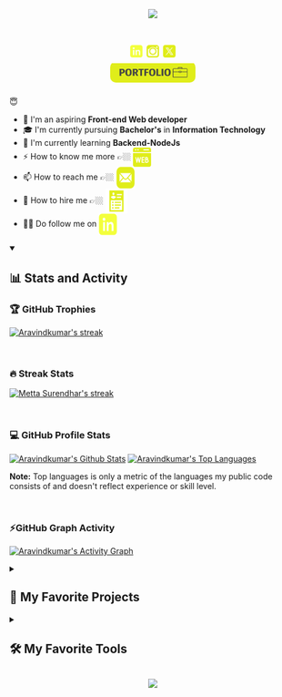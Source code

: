 
</p>


<p align="center">
    <img src="https://readme-typing-svg.herokuapp.com/?font=Righteous&color=fffc9e&size=38&center=true&vCenter=true&width=500&height=70&duration=3000&pause=1000&lines=Hi+There!+👋;+I'm+Aravindkumar;+FullStack+Web+Developer+🧑‍💻;" />
</p>

<h1 align="center"> 
 <a href="https://www.linkedin.com/in/aravindkumar-m-206702263/"><img color=#000 width=22 height=22 src="https://github.com/AravindKumar40m/AravindKumar40m/blob/main/images/icons8-linkedin.svg" /></a>
 <a href="https://www.instagram.com/aravindkumar1407/"><img color=#000 width=22 height=22 src="https://github.com/AravindKumar40m/AravindKumar40m/blob/main/images/icons8-instagram-old.svg" /></a>
 <a href="https://twitter.com/aravindkumar40m/"><img color=#000 width=22 height=22 src="https://github.com/AravindKumar40m/AravindKumar40m/blob/main/images/icons8-twitterx.svg" /></a>
<br />
 
<a href="https://porfolio-aravind-fo7ofcuc1-aravinds-projects-aa4d5793.vercel.app/" style="display: inline-block; overflow: hidden; border-radius: 10px;">
  <img align="center" color=#000 width=150 height=34 src="https://github.com/AravindKumar40m/AravindKumar40m/blob/main/images/portfolio.png" />
</a>
 
</h1>


😇    
- 🔭 I'm an aspiring **Front-end Web developer**
- 🎓 I'm currently pursuing **Bachelor's** in **Information Technology**
- 🌱 I'm currently learning **Backend-NodeJs**
- ⚡ How to know me more 👉🏼 <span align="center"> <a href="https://porfolio-aravind-fo7ofcuc1-aravinds-projects-aa4d5793.vercel.app/"><img align="center" color=#000 width=32 height=34 src="https://github.com/AravindKumar40m/AravindKumar40m/blob/main/images/icons8-website-64.png" /></a></span>
- 📫 How to reach me 👉🏼 <span align="center" > <a href="mailto:aravindkumar40m@gmail.com"><img align="center" color=#000 width=32 height=38 src="https://github.com/AravindKumar40m/AravindKumar40m/blob/main/images/icons8-mail.svg" /></a> </span>
- 📝 How to hire me 👉🏼 <span align="center"><a target="_blank" href="https://github.com/AravindKumar40m/AravindKumar40m/releases/download/resume/Resume.pdf" ><img align="center" color=#000 width=38 height=44 src="https://github.com/AravindKumar40m/AravindKumar40m/blob/main/images/icons8-resume-64.png" /></a> </span>
- ✌🏼️ Do follow me on <span align="center"> <a class="libutton" href="https://www.linkedin.com/in/aravindkumar-m-206702263/" target="_blank"> <img align="center" color=#000 width=32 height=38 src="https://github.com/AravindKumar40m/AravindKumar40m/blob/main/images/icons8-linkedin.svg" /> </a> </span>
  


<details open > 
  <summary><h2>📊 Stats and Activity</h2></summary>

  <h3>🏆 GitHub Trophies </h3>

   <p>
    <a href="https://github.com/AravindKumar40m">
      <img alt="Aravindkumar's streak" src="https://github-profile-trophy.vercel.app/?username=AravindKumar40m&theme=gruvbox&no-frame=true&margin-w=15"/>
    </a>
  </p>

 <br/>
    
  <h3>🔥 Streak Stats</h3>

  <p>
    <a href="https://github.com/AravindKumar40m">
      <img alt="Metta Surendhar's streak" src="https://streak-stats.demolab.com/?user=AravindKumar40m&theme=monokai-metallian&hide_border=true&fire=fbff00&ring=fffd7a&background=1d1d1b&currStreakLabel=ffffff&sideLabels=ffffff"/>
    </a>
  </p>

   <br/>

  <h3>💻 GitHub Profile Stats</h3>

  <a href="https://github.com/AravindKumar40m"><img alt="Aravindkumar's Github Stats" width=400px src="https://denvercoder1-github-readme-stats.vercel.app/api/?username=AravindKumar40m&show_icons=true&include_all_commits=true&count_private=true&theme=react&hide_border=true&bg_color=1d1d1b&title_color=fffd7a&icon_color=fbff00" height="192px"/></a>
  <a href="https://github.com/AravindKumar40m"><img alt="Aravindkumar's Top Languages" width=400px src="https://denvercoder1-github-readme-stats.vercel.app/api/top-langs/?username=AravindKumar40m&layout=compact&hide=html,css&theme=react&hide_border=true&bg_color=1d1d1b&title_color=fffd7a&icon_color=fbff00" height="192px"/></a>
  <br/>

  <b>Note:</b> Top languages is only a metric of the languages my public code consists of and doesn't reflect experience or skill level.
  
  <br/>

  <h3> ⚡GitHub Graph Activity </h3>
  
  <a href="https://github.com/AravindKumar40m"><img alt="Aravindkumar's Activity Graph" src="https://github-readme-activity-graph.vercel.app/graph/?username=AravindKumar40m&bg_color=1d1d1b&color=fffd7a&line=fbff00&point=ffffd6&area=true&area_color=fdfdd3&hide_border=true" /></a>

</details>


<details> 
  <summary><h2>📘 My Favorite Projects</h2></summary>
    
<a href="https://github.com/AravindKumar40m/Student-dashboard"> <img align="center" height=120px src="https://github-readme-stats.vercel.app/api/pin/?username=AravindKumar40m&repo=Student-dashboard&show_icons=true&show_owner=true&line_height=27&hide_border=true&description_lines_count=1&title_color=fffd7a&text_color=ffffff&icon_color=fbff00&bg_color=1d1d1b" alt="Student-dashboard" /> 
<a href="https://github.com/AravindKumar40m/ProShop"> <img align="center" height=120px src="https://github-readme-stats.vercel.app/api/pin/?username=AravindKumar40m&repo=ProShop&show_icons=true&show_owner=true&line_height=27&hide_border=true&description_lines_count=1&title_color=fffd7a&text_color=ffffff&icon_color=fbff00&bg_color=1d1d1b" alt="ProShop" />  

<a href="https://github.com/AravindKumar40m/ScheduLink-TT"> <img align="center" height=120px src="https://github-readme-stats.vercel.app/api/pin/?username=AravindKumar40m&repo=ScheduLink-TT&show_icons=true&show_owner=true&description_lines_count=1&line_height=27&hide_border=true&title_color=fffd7a&text_color=ffffff&icon_color=fbff00&bg_color=1d1d1b" alt="ScheduLink-TT" />
<a href="https://github.com/AravindKumar40m/Social-media-app-in-Reactjs"> <img align="center" height=120px src="https://github-readme-stats.vercel.app/api/pin/?username=AravindKumar40m&repo=Social-media-app-in-Reactjs&show_icons=true&show_owner=true&description_lines_count=1&line_height=27&hide_border=true&title_color=fffd7a&text_color=ffffff&icon_color=fbff00&bg_color=1d1d1b" alt="Social-media-app-in-Reactjs" />


<br/>
<a href="https://github.com/AravindKumar40m?tab=repositories&q=&type=&language=javascript&sort=stargazers"><img alt="All Repositories" title="All Repositories" src="https://custom-icon-badges.demolab.com/badge/-Click%20Here%20For%20All%20My%20Repositories-1d1d1b?style=for-the-badge&logoColor=fffd7a&logo=repo"/></a>
</details>


<details> 
  <summary><h2>🛠️ My Favorite Tools</h2></summary>

  <h3>👨‍💻 Programming and Markup Languages</h3>

  [![My Skills](https://skillicons.dev/icons?i=js,html,css,java,cpp,c,python,md,nodejs)](https://github.com/AravindKumar40m)

  <h3>🧰 Frameworks and Libraries</h3>

  [![My Skills](https://skillicons.dev/icons?i=react,bootstrap,tailwind,materialui,express)](https://github.com/AravindKumar40m)
  
  <h3>🗄️ Databases and Technologies </h3>
  
 [![My Skills](https://skillicons.dev/icons?i=mysql,postgres,mongodb)](https://github.com/AravindKumar40m)

  <h3>💻 Software and Tools</h3>
  
   [![My Skills](https://skillicons.dev/icons?i=vscode,git,github,figma,postman,eclipse,stackoverflow&perline=10)](https://github.com/AravindKumar40m)

</details>


<p align="center">
  <img src="https://capsule-render.vercel.app/api?type=waving&color=0:fffc9e,100:fbff00&height=60&section=footer"/>
</p>
